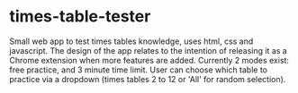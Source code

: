 # times-table-tester

Small web app to test times tables knowledge, uses html, css and javascript.
The design of the app relates to the intention of releasing it as a Chrome extension when more features are added.
Currently 2 modes exist: free practice, and 3 minute time limit.
User can choose which table to practice via a dropdown (times tables 2 to 12 or 'All' for random selection).
